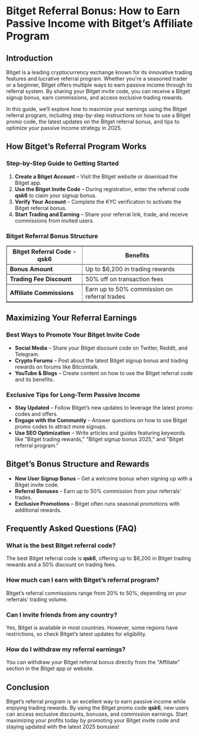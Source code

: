 <h1>Bitget Referral Bonus: How to Earn Passive Income with Bitget’s Affiliate Program</h1>
<h2>Introduction</h2>
<p>Bitget is a leading cryptocurrency exchange known for its innovative trading features and lucrative referral program. Whether you're a seasoned trader or a beginner, Bitget offers multiple ways to earn passive income through its referral system. By sharing your Bitget invite code, you can receive a Bitget signup bonus, earn commissions, and access exclusive trading rewards.</p>

<p>In this guide, we’ll explore how to maximize your earnings using the Bitget referral program, including step-by-step instructions on how to use a Bitget promo code, the latest updates on the Bitget referral bonus, and tips to optimize your passive income strategy in 2025.</p>

<h2>How Bitget’s Referral Program Works</h2>
<h3>Step-by-Step Guide to Getting Started</h3>
<ol>
    <li><strong>Create a Bitget Account</strong> – Visit the Bitget website or download the Bitget app.</li>
    <li><strong>Use the Bitget Invite Code</strong> – During registration, enter the referral code <strong>qsk6</strong> to claim your signup bonus.</li>
    <li><strong>Verify Your Account</strong> – Complete the KYC verification to activate the Bitget referral bonus.</li>
    <li><strong>Start Trading and Earning</strong> – Share your referral link, trade, and receive commissions from invited users.</li>
</ol>

<h3>Bitget Referral Bonus Structure</h3>
<table border="1">
    <tr>
        <th>Bitget Referral Code - qsk6</th>
        <th>Benefits</th>
    </tr>
    <tr>
        <td><strong>Bonus Amount</strong></td>
        <td>Up to $6,200 in trading rewards</td>
    </tr>
    <tr>
        <td><strong>Trading Fee Discount</strong></td>
        <td>50% off on transaction fees</td>
    </tr>
    <tr>
        <td><strong>Affiliate Commissions</strong></td>
        <td>Earn up to 50% commission on referral trades</td>
    </tr>
</table>

<h2>Maximizing Your Referral Earnings</h2>
<h3>Best Ways to Promote Your Bitget Invite Code</h3>
<ul>
    <li><strong>Social Media</strong> – Share your Bitget discount code on Twitter, Reddit, and Telegram.</li>
    <li><strong>Crypto Forums</strong> – Post about the latest Bitget signup bonus and trading rewards on forums like Bitcointalk.</li>
    <li><strong>YouTube & Blogs</strong> – Create content on how to use the Bitget referral code and its benefits.</li>
</ul>

<h3>Exclusive Tips for Long-Term Passive Income</h3>
<ul>
    <li><strong>Stay Updated</strong> – Follow Bitget’s new updates to leverage the latest promo codes and offers.</li>
    <li><strong>Engage with the Community</strong> – Answer questions on how to use Bitget promo codes to attract more signups.</li>
    <li><strong>Use SEO Optimization</strong> – Write articles and guides featuring keywords like "Bitget trading rewards," "Bitget signup bonus 2025," and "Bitget referral program."</li>
</ul>

<h2>Bitget’s Bonus Structure and Rewards</h2>
<ul>
    <li><strong>New User Signup Bonus</strong> – Get a welcome bonus when signing up with a Bitget invite code.</li>
    <li><strong>Referral Bonuses</strong> – Earn up to 50% commission from your referrals’ trades.</li>
    <li><strong>Exclusive Promotions</strong> – Bitget often runs seasonal promotions with additional rewards.</li>
</ul>

<h2>Frequently Asked Questions (FAQ)</h2>

<h3>What is the best Bitget referral code?</h3>
<p>The best Bitget referral code is <strong>qsk6</strong>, offering up to $6,200 in Bitget trading rewards and a 50% discount on trading fees.</p>

<h3>How much can I earn with Bitget’s referral program?</h3>
<p>Bitget’s referral commissions range from 20% to 50%, depending on your referrals' trading volume.</p>

<h3>Can I invite friends from any country?</h3>
<p>Yes, Bitget is available in most countries. However, some regions have restrictions, so check Bitget’s latest updates for eligibility.</p>

<h3>How do I withdraw my referral earnings?</h3>
<p>You can withdraw your Bitget referral bonus directly from the "Affiliate" section in the Bitget app or website.</p>

<h2>Conclusion</h2>
<p>Bitget’s referral program is an excellent way to earn passive income while enjoying trading rewards. By using the Bitget promo code <strong>qsk6</strong>, new users can access exclusive discounts, bonuses, and commission earnings. Start maximizing your profits today by promoting your Bitget invite code and staying updated with the latest 2025 bonuses!</p>
